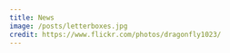 ```yaml
---
title: News
image: /posts/letterboxes.jpg
credit: https://www.flickr.com/photos/dragonfly1023/
---
```


